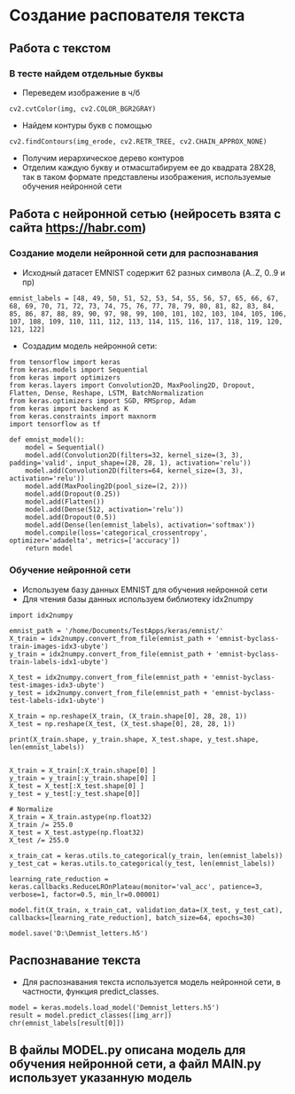 # Создание распователя текста
## Работа с текстом
### В тесте найдем отдельные буквы
- Переведем изображение в ч/б
```
cv2.cvtColor(img, cv2.COLOR_BGR2GRAY)

```
- Найдем контуры букв с помощью 
```
cv2.findContours(img_erode, cv2.RETR_TREE, cv2.CHAIN_APPROX_NONE)

```
- Получим иерархическое дерево контуров
- Отделим каждую букву и отмасштабируем ее до квадрата 28Х28, так в таком формате представлены изображения, используемые обучения нейронной сети
## Работа с нейронной сетью (нейросеть взята с сайта https://habr.com)
### Создание модели нейронной сети для распознавания
- Исходный датасет EMNIST содержит 62 разных символа (A..Z, 0..9 и пр)
```
emnist_labels = [48, 49, 50, 51, 52, 53, 54, 55, 56, 57, 65, 66, 67, 68, 69, 70, 71, 72, 73, 74, 75, 76, 77, 78, 79, 80, 81, 82, 83, 84, 85, 86, 87, 88, 89, 90, 97, 98, 99, 100, 101, 102, 103, 104, 105, 106, 107, 108, 109, 110, 111, 112, 113, 114, 115, 116, 117, 118, 119, 120, 121, 122]
```
- Создадим модель нейронной сети:
```
from tensorflow import keras
from keras.models import Sequential
from keras import optimizers
from keras.layers import Convolution2D, MaxPooling2D, Dropout, Flatten, Dense, Reshape, LSTM, BatchNormalization
from keras.optimizers import SGD, RMSprop, Adam
from keras import backend as K
from keras.constraints import maxnorm
import tensorflow as tf

def emnist_model():
    model = Sequential()
    model.add(Convolution2D(filters=32, kernel_size=(3, 3), padding='valid', input_shape=(28, 28, 1), activation='relu'))
    model.add(Convolution2D(filters=64, kernel_size=(3, 3), activation='relu'))
    model.add(MaxPooling2D(pool_size=(2, 2)))
    model.add(Dropout(0.25))
    model.add(Flatten())
    model.add(Dense(512, activation='relu'))
    model.add(Dropout(0.5))
    model.add(Dense(len(emnist_labels), activation='softmax'))
    model.compile(loss='categorical_crossentropy', optimizer='adadelta', metrics=['accuracy'])
    return model
```
### Обучение нейронной сети
- Используем базу данных EMNIST для обучения нейронной сети
- Для чтения базы данных используем библиотеку idx2numpy
```
import idx2numpy

emnist_path = '/home/Documents/TestApps/keras/emnist/'
X_train = idx2numpy.convert_from_file(emnist_path + 'emnist-byclass-train-images-idx3-ubyte')
y_train = idx2numpy.convert_from_file(emnist_path + 'emnist-byclass-train-labels-idx1-ubyte')

X_test = idx2numpy.convert_from_file(emnist_path + 'emnist-byclass-test-images-idx3-ubyte')
y_test = idx2numpy.convert_from_file(emnist_path + 'emnist-byclass-test-labels-idx1-ubyte')

X_train = np.reshape(X_train, (X_train.shape[0], 28, 28, 1))
X_test = np.reshape(X_test, (X_test.shape[0], 28, 28, 1))

print(X_train.shape, y_train.shape, X_test.shape, y_test.shape, len(emnist_labels))


X_train = X_train[:X_train.shape[0] ]
y_train = y_train[:y_train.shape[0] ]
X_test = X_test[:X_test.shape[0] ]
y_test = y_test[:y_test.shape[0]]

# Normalize
X_train = X_train.astype(np.float32)
X_train /= 255.0
X_test = X_test.astype(np.float32)
X_test /= 255.0

x_train_cat = keras.utils.to_categorical(y_train, len(emnist_labels))
y_test_cat = keras.utils.to_categorical(y_test, len(emnist_labels))

learning_rate_reduction = keras.callbacks.ReduceLROnPlateau(monitor='val_acc', patience=3, verbose=1, factor=0.5, min_lr=0.00001)

model.fit(X_train, x_train_cat, validation_data=(X_test, y_test_cat), callbacks=[learning_rate_reduction], batch_size=64, epochs=30)

model.save('D:\Demnist_letters.h5')
```
## Распознавание текста 
- Для распознавания текста используется модель нейронной сети, в частности, функция predict_classes.
```
model = keras.models.load_model('Demnist_letters.h5')
result = model.predict_classes([img_arr])
chr(emnist_labels[result[0]])

```
## В файлы MODEL.py описана модель для обучения нейронной сети, а файл MAIN.py использует указанную модель
